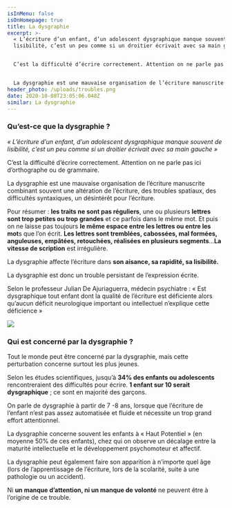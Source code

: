 ```yaml
---
isInMenu: false
isOnHomepage: true
title: La dysgraphie
excerpt: >-
  « L’écriture d’un enfant, d’un adolescent dysgraphique manque souvent de
  lisibilité, c’est un peu comme si un droitier écrivait avec sa main gauche »


  C’est la difficulté d’écrire correctement. Attention on ne parle pas ici d’orthographe ou de grammaire.


  La dysgraphie est une mauvaise organisation de l’écriture manuscrite combinant souvent une altération de l’écriture, des troubles spatiaux, des difficultés syntaxiques, un désintérêt pour l’écriture.
header_photo: /uploads/troubles.png
date: 2020-10-08T23:05:06.048Z
similar: La dysgraphie
---
```

### Qu’est-ce que la dysgraphie ?

*« L’écriture d’un enfant, d’un adolescent dysgraphique manque souvent de lisibilité, c’est un peu comme si un droitier écrivait avec sa main gauche »*

C’est la difficulté d’écrire correctement. Attention on ne parle pas ici d’orthographe ou de grammaire.

La dysgraphie est une mauvaise organisation de l’écriture manuscrite combinant souvent une altération de l’écriture, des troubles spatiaux, des difficultés syntaxiques, un désintérêt pour l’écriture.

Pour résumer : **les traits ne sont pas réguliers**, une ou plusieurs **lettres sont trop petites ou trop grandes** et ce parfois dans le même mot. Et puis on ne laisse pas toujours **le même espace entre les lettres ou entre les mot**s que l’on écrit. **Les lettres sont tremblées, cabossées, mal formées, anguleuses, empâtées, retouchées, réalisées en plusieurs segments**…**La vitesse de scription** est irrégulière.

La dysgraphie affecte l’écriture dans **son aisance, sa rapidité, sa lisibilité.**

La dysgraphie est donc un trouble persistant de l’expression écrite.

Selon le professeur Julian De Ajuriaguerra, médecin psychiatre : « Est dysgraphique tout enfant dont la qualité de l’écriture est déficiente alors qu’aucun déficit neurologique important ou intellectuel n’explique cette déficience »

![](/uploads/dysgraphie.png)

### Qui est concerné par la dysgraphie ?

Tout le monde peut être concerné par la dysgraphie, mais cette perturbation concerne surtout les plus jeunes.

Selon les études scientifiques, jusqu’à **34% des enfants ou adolescents** rencontreraient des difficultés pour écrire. **1 enfant sur 10 serait dysgraphique** ; ce sont en majorité des garçons.

On parle de dysgraphie à partir de 7 -8 ans, lorsque que l’écriture de l’enfant n’est pas assez automatisée et fluide et nécessite un trop grand effort attentionnel.

La dysgraphie concerne souvent les enfants à « Haut Potentiel » (en moyenne 50% de ces enfants), chez qui on observe un décalage entre la maturité intellectuelle et le développement psychomoteur et affectif.

La dysgraphie peut également faire son apparition à n’importe quel âge (lors de l’apprentissage de l’écriture, lors de la scolarité, suite à une pathologie ou un accident).

Ni **un manque d’attention, ni un manque de volonté** ne peuvent être à l’origine de ce trouble.